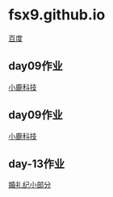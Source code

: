 # fsx9.github.io
[百度](https:www.baidu.com)
<br>
## day09作业
<a href="https://fsx9.github.io/day09/code/html/练习.html">小鹿科技</a>


## day09作业
<a href="https://fsx9.github.io/day09/code/html/练习前端部分.html">小鹿科技</a>
<br>
## day-13作业
<a href="https://fsx9.github.io/day13/code/html/弹性.html">婚礼纪小部分</a>

